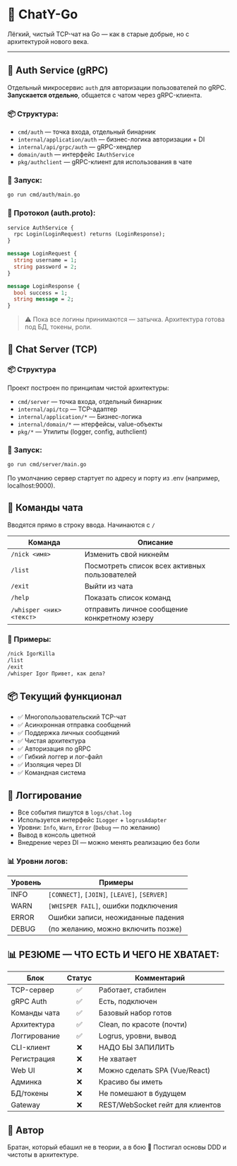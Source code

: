 # 🧠 ChatY-Go

Лёгкий, чистый TCP-чат на Go — как в старые добрые, но с архитектурой нового века.

---

## 🔐 Auth Service (gRPC)

Отдельный микросервис `auth` для авторизации пользователей по gRPC.  
**Запускается отдельно**, общается с чатом через gRPC-клиента.

### 📦 Структура:
- `cmd/auth` — точка входа, отдельный бинарник
- `internal/application/auth` — бизнес-логика авторизации + DI
- `internal/api/grpc/auth` — gRPC-хендлер
- `domain/auth` — интерфейс `IAuthService`
- `pkg/authclient` — gRPC-клиент для использования в чате

### 🚀 Запуск:
```bash
go run cmd/auth/main.go
```

### 🧪 Протокол (auth.proto):

```proto
service AuthService {
  rpc Login(LoginRequest) returns (LoginResponse);
}

message LoginRequest {
  string username = 1;
  string password = 2;
}

message LoginResponse {
  bool success = 1;
  string message = 2;
}
```
> ⚠️ Пока все логины принимаются — затычка. Архитектура готова под БД, токены, роли.

## 💬 Chat Server (TCP)

### 📦 Структура
Проект построен по принципам чистой архитектуры:
- `cmd/server` — точка входа, отдельный бинарник
- `internal/api/tcp` — TCP-адаптер
- `internal/application/*` — Бизнес-логика
- `internal/domain/*` — нтерфейсы, value-объекты
- `pkg/*` — Утилиты (logger, config, authclient)

### 🚀 Запуск:
```bash
go run cmd/server/main.go
```
По умолчанию сервер стартует по адресу и порту из .env (например, localhost:9000).

## 💬 Команды чата

Вводятся прямо в строку ввода. Начинаются с `/`

| Команда                  | Описание                                      |
|--------------------------|-----------------------------------------------|
| `/nick <имя>`            | Изменить свой никнейм                         |
| `/list`                  | Посмотреть список всех активных пользователей |
| `/exit`                  | Выйти из чата                                 |
| `/help`                  | Показать список команд                        |
| `/whisper <ник> <текст>` | отправить личное сообщение конкретному юзеру  |

### 🔄 Примеры:
```txt
/nick IgorKilla
/list
/exit
/whisper Igor Привет, как дела?
```

## 📦 Текущий функционал
* ✅ Многопользовательский TCP-чат
* ✅ Асинхронная отправка сообщений
* ✅ Поддержка личных сообщений
* ✅ Чистая архитектура
* ✅ Авторизация по gRPC
* ✅ Гибкий логгер и лог-файл
* ✅ Изоляция через DI
* ✅ Командная система

## 📝 Логгирование
* Все события пишутся в `logs/chat.log`
* Используется интерфейс `ILogger` + `logrusAdapter`
* Уровни: `Info`, `Warn`, `Error` (`Debug` — по желанию)
* Вывод в консоль цветной
* Внедрение через DI — можно менять реализацию без боли

### 📊 Уровни логов:

| Уровень | Примеры                                      |
|---------|----------------------------------------------|
| INFO    | `[CONNECT]`, `[JOIN]`, `[LEAVE]`, `[SERVER]` |
| WARN    | `[WHISPER FAIL]`, ошибки подключения         |
| ERROR   | Ошибки записи, неожиданные падения           |
| DEBUG   | (по желанию, можно включить позже)           |

## 📊 РЕЗЮМЕ — ЧТО ЕСТЬ И ЧЕГО НЕ ХВАТАЕТ:

| Блок         | Статус | Комментарий                      |
|--------------|:------:|----------------------------------|
| TCP-сервер   |   ✅    | Работает, стабилен               |
| gRPC Auth    |   ✅    | Есть, подключен                  |
| Команды чата |   ✅    | Базовый набор готов              |
| Архитектура  |   ✅    | Clean, по красоте (почти)        |
| Логгирование |   ✅    | Logrus, уровни, вывод            |
| CLI-клиент   |   ❌    | НАДО БЫ ЗАПИЛИТЬ                 |
| Регистрация  |   ❌    | Не хватает                       |
| Web UI       |   ❌    | Можно сделать SPA (Vue/React)    |
| Админка      |   ❌    | Красиво бы иметь                 |
| БД/токены    |   ❌    | Не помешают в будущем            |
| Gateway      |   ❌    | REST/WebSocket гейт для клиентов |

## 🤝 Автор
Братан, который ебашил не в теории, а в бою 💪 Постигал основы DDD и чистоты в архитектуре.